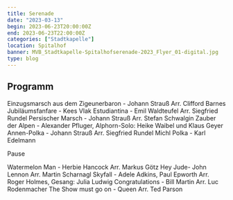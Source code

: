 ```yaml
---
title: Serenade
date: "2023-03-13"
begin: 2023-06-23T20:00:00Z
end: 2023-06-23T22:00:00Z
categories: ["Stadtkapelle"]
location: Spitalhof
banner: MVB_Stadtkapelle-Spitalhofserenade-2023_Flyer_01-digital.jpg
type: blog
---
```

## Programm

Einzugsmarsch aus dem Zigeunerbaron - Johann Strau&szlig; Arr. Clifford Barnes
Jubil&auml;umsfanfare - Kees Vlak 
Estudiantina - Emil Waldteufel Arr. Siegfried Rundel
Persischer Marsch - Johann Strau&szlig; Arr. Stefan Schwalgin
Zauber der Alpen - Alexander Pfluger, Alphorn-Solo: Heike Waibel und Klaus Geyer 
Annen-Polka - Johann Strau&szlig; Arr. Siegfried Rundel
Michl Polka - Karl Edelmann

Pause

Watermelon Man - Herbie Hancock Arr. Markus G&ouml;tz
Hey Jude- John Lennon Arr. Martin Scharnagl
Skyfall - Adele Adkins, Paul Epworth Arr. Roger Holmes, Gesang: Julia Ludwig
Congratulations - Bill Martin Arr. Luc Rodenmacher
The Show must go on - Queen Arr. Ted Parson
